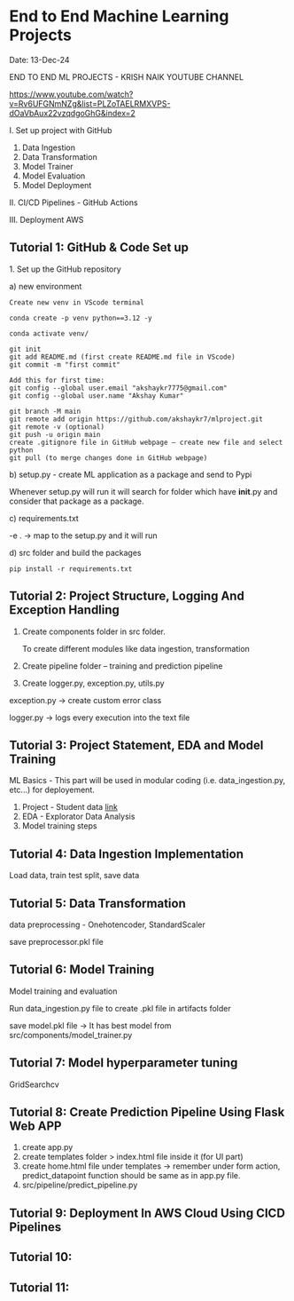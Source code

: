 
<h1>End to End Machine Learning Projects</h1>

Date: 13-Dec-24

END TO END ML PROJECTS - KRISH NAIK YOUTUBE CHANNEL

https://www.youtube.com/watch?v=Rv6UFGNmNZg&list=PLZoTAELRMXVPS-dOaVbAux22vzqdgoGhG&index=2

I. Set up project with GitHub
1.	Data Ingestion
2.	Data Transformation
3.	Model Trainer
4.	Model Evaluation
5.	Model Deployment

II. CI/CD Pipelines - GitHub Actions

III. Deployment AWS

<h2>Tutorial 1: GitHub & Code Set up</h2>
1. Set up the GitHub repository

a) new environment 

	Create new venv in VScode terminal

	conda create -p venv python==3.12 -y

	conda activate venv/

	git init
	git add README.md (first create README.md file in VScode)
	git commit -m "first commit"

	Add this for first time:
	git config --global user.email "akshaykr7775@gmail.com"
	git config --global user.name "Akshay Kumar"

	git branch -M main
	git remote add origin https://github.com/akshaykr7/mlproject.git
	git remote -v (optional)
	git push -u origin main
	create .gitignore file in GitHub webpage – create new file and select python
	git pull (to merge changes done in GitHub webpage)

b) setup.py - create ML application as a package and send to Pypi

Whenever setup.py will run it will search for folder which have __init__.py and consider that package as a package.

c) requirements.txt

-e . -> map to the setup.py and it will run

d) src folder and build the packages

	pip install -r requirements.txt
	

<h2>Tutorial 2: Project Structure, Logging And Exception Handling</h2>

1. Create components folder in src folder.

	To create different modules like data ingestion, transformation

2. Create pipeline folder – training and prediction pipeline 
3. Create logger.py, exception.py, utils.py

exception.py -> create custom error class

logger.py -> logs every execution into the text file


<h2>Tutorial 3: Project Statement, EDA and Model Training</h2>

ML Basics - This part will be used in modular coding (i.e. data_ingestion.py, etc...) for deployement.

1. Project - Student data [link](https://www.kaggle.com/datasets/spscientist/students-performance-in-exams?datasetId=74977)
2. EDA - Explorator Data Analysis
3. Model training steps

<h2>Tutorial 4: Data Ingestion Implementation</h2>

Load data, train test split, save data

<h2>Tutorial 5: Data Transformation</h2>

data preprocessing - Onehotencoder, StandardScaler

save preprocessor.pkl file

<h2>Tutorial 6: Model Training</h2>

Model training and evaluation

Run data_ingestion.py file to create .pkl file in artifacts folder

save model.pkl file -> It has best model from src/components/model_trainer.py

<h2>Tutorial 7: Model hyperparameter tuning</h2>

GridSearchcv

<h2>Tutorial 8: Create Prediction Pipeline Using Flask Web APP</h2>

1. create app.py
2. create templates folder > index.html file inside it (for UI part)
3. create home.html file under templates -> remember under form action, predict_datapoint function should be same as in app.py file.
4. src/pipeline/predict_pipeline.py

<h2>Tutorial 9: Deployment In AWS Cloud Using CICD Pipelines</h2>


<h2>Tutorial 10: </h2>


<h2>Tutorial 11: </h2>





